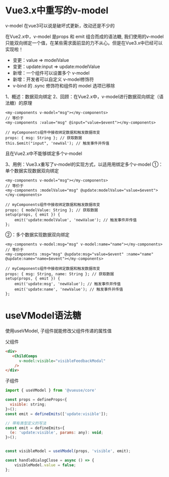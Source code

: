 
# Vue3.x中重写的v-model

v-model 在vue3可以说是破坏式更新，改动还是不少的

在Vue2.x中，v-model 是props 和 emit 组合而成的语法糖, 我们使用的v-model只能双向绑定一个值，在某些需求面前显的力不从心。但是在Vue3.x中已经可以实现啦！

- 变更：value => modelValue
- 变更：update:input => update:modelValue
- 新增：一个组件可以设置多个 v-model
- 新增：开发者可以自定义 v-model修饰符
- v-bind 的 .sync 修饰符和组件的 model 选项已移除


1、概述：数据双向绑定
2、回顾：在Vue2.x中，v-model进行数据双向绑定（语法糖）的原理

```
<my-components v-model="msg"></my-components>
// 等价于
<my-components :value="msg" @input="value=$event"></my-components>

// myComponents组件中接收绑定数据和触发数据改变
props: { msg: String }; // 获取数据
this.$emit("input", 'newVal'); // 触发事件并传值
```
且在Vue2.x中不能够绑定多个v-model


3、用例：Vue3.x重写了v-model的实现方式，以适用用绑定多个v-model
①：单个数据实现数据双向绑定

```
<my-components v-model="msg"></my-components>
// 等价于
<my-components :modelValue="msg" @update:modelValue="value=$event"></my-components>

// myComponents组件中接收绑定数据和触发数据改变
props: { modelValue: String }; // 获取数据
setup(props, { emit }) {
    emit('update:modelValue', 'newValue'); // 触发事件并传值
};
```

②：多个数据实现数据双向绑定
```
<my-components v-model:msg="msg" v-model:name="name"></my-components>
// 等价于
<my-components :msg="msg" @update:msg="value=$event" :name="name" @update:name="name=$event"></my-components>

// myComponents组件中接收绑定数据和触发数据改变
props: { msg: String, name: String }; // 获取数据
setup(props, { emit }) {
    emit('update:msg', 'newValue'); // 触发事件并传值
    emit('update:name', 'newValue'); // 触发事件并传值
};
```


# useVModel语法糖

使用useVModel, 子组件就能修改父组件传递的属性值

父组件
```html
<div>
   <ChildComps
      v-model:visible="visibleFeedbackModal"
    />
</div>

```


子组件
```js
import { useVModel } from '@vueuse/core'

const props = defineProps<{
  visible: string;
}>();
const emit = defineEmits(['update:visible']);

// 带有类型定义的写法
const emit = defineEmits<{
  (e: 'update:visible', params: any): void;
}>();


const visibleModel = useVModel(props, 'visible', emit);

const handleDialogClose = async () => {
    visibleModel.value = false;
};
  

```